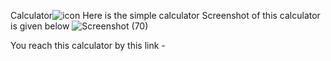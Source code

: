 Calculator![icon](https://user-images.githubusercontent.com/106426051/179254809-604ac38f-315b-4d6c-a781-66cf5eca9d53.png)
Here is the simple calculator
Screenshot of this calculator is given below 
![Screenshot (70)](https://user-images.githubusercontent.com/106426051/179255533-2f6afe36-5ccb-4146-8bd6-1af3be98551f.png)







You reach this calculator by this link - 
